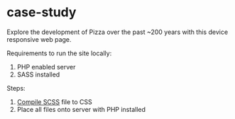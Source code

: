 # case-study

Explore the development of Pizza over the past ~200 years with this device responsive web page.

Requirements to run the site locally:  
1. PHP enabled server  
2. SASS installed

Steps:  
1. [Compile SCSS](http://sass-lang.com/documentation/) file to CSS  
2. Place all files onto server with PHP installed
